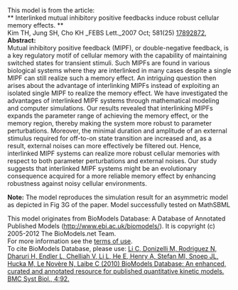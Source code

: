 

This model is from the article:  
** Interlinked mutual inhibitory positive feedbacks induce robust cellular memory effects. **   
Kim TH, Jung SH, Cho KH _FEBS Lett._2007 Oct; 581(25)
[17892872](http://www.ncbi.nlm.nih.gov/pubmed/17892872),  
**Abstract:**   
Mutual inhibitory positive feedback (MIPF), or double-negative feedback, is a
key regulatory motif of cellular memory with the capability of maintaining
switched states for transient stimuli. Such MIPFs are found in various
biological systems where they are interlinked in many cases despite a single
MIPF can still realize such a memory effect. An intriguing question then
arises about the advantage of interlinking MIPFs instead of exploiting an
isolated single MIPF to realize the memory effect. We have investigated the
advantages of interlinked MIPF systems through mathematical modeling and
computer simulations. Our results revealed that interlinking MIPFs expands the
parameter range of achieving the memory effect, or the memory region, thereby
making the system more robust to parameter perturbations. Moreover, the
minimal duration and amplitude of an external stimulus required for off-to-on
state transition are increased and, as a result, external noises can more
effectively be filtered out. Hence, interlinked MIPF systems can realize more
robust cellular memories with respect to both parameter perturbations and
external noises. Our study suggests that interlinked MIPF systems might be an
evolutionary consequence acquired for a more reliable memory effect by
enhancing robustness against noisy cellular environments.

**Note:** The model reproduces the simulation result for an asymmetric model as depicted in Fig 3G of the paper. Model successfully tested on MathSBML

This model originates from BioModels Database: A Database of Annotated
Published Models (http://www.ebi.ac.uk/biomodels/). It is copyright (c)
2005-2012 The BioModels.net Team.  
For more information see the [terms of
use](http://www.ebi.ac.uk/biomodels/legal.html).  
To cite BioModels Database, please use: [Li C, Donizelli M, Rodriguez N,
Dharuri H, Endler L, Chelliah V, Li L, He E, Henry A, Stefan MI, Snoep JL,
Hucka M, Le Novère N, Laibe C (2010) BioModels Database: An enhanced, curated
and annotated resource for published quantitative kinetic models. BMC Syst
Biol., 4:92.](http://www.ncbi.nlm.nih.gov/pubmed/20587024)

